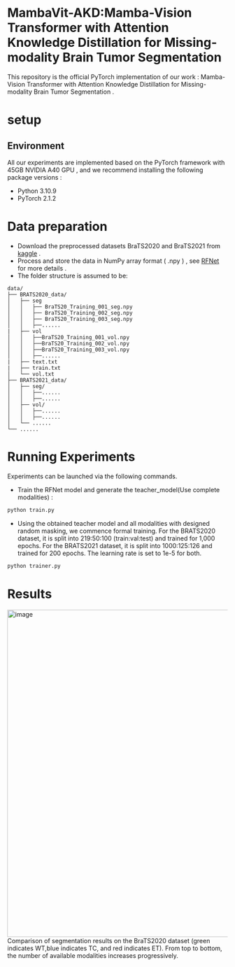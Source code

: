 # MambaVit-AKD:Mamba-Vision Transformer with Attention Knowledge Distillation for Missing-modality Brain Tumor Segmentation
This repository is the official PyTorch implementation of our work : Mamba-Vision Transformer with Attention Knowledge Distillation for Missing-modality Brain Tumor Segmentation .
# setup
## Environment
All our experiments are implemented based on the PyTorch framework with 45GB NVIDIA A40 GPU , and we recommend installing the following package versions :
* Python 3.10.9
* PyTorch 2.1.2
# Data preparation
* Download the preprocessed datasets BraTS2020 and BraTS2021 from [kaggle](https://www.kaggle.com/datasets) .
* Process and store the data in NumPy array format ( .npy ) , see [RFNet](https://github.com/dyh127/RFNet/tree/main/data) for more details .
* The folder structure is assumed to be:
```plaintext
data/
├── BRATS2020_data/
│   ├── seg
│   │   ├── BraTS20_Training_001_seg.npy
│   │   ├── BraTS20_Training_002_seg.npy
│   │   ├── BraTS20_Training_003_seg.npy
│   │   ├──......
|   ├── vol
│   │   ├──BraTS20_Training_001_vol.npy
│   │   ├──BraTS20_Training_002_vol.npy
│   │   ├──BraTS20_Training_003_vol.npy
│   │   ├──......
|   ├── text.txt
|   ├── train.txt
│   └── vol.txt 
├── BRATS2021_data/
│   ├── seg/
│   │   ├──......
│   │   ├──......
│   ├── vol/
│   │   ├──......
│   │   ├──......
│   └── ......
└── ......
```
# Running Experiments
Experiments can be launched via the following commands.
* Train the RFNet model and generate the teacher_model(Use complete modalities) :
```python
python train.py
```
* Using the obtained teacher model and all modalities with designed random masking, we commence formal training. For the BRATS2020 dataset, it is split into 219:50:100 (train:val:test) and trained for 1,000 epochs. For the BRATS2021 dataset, it is split into 1000:125:126 and trained for 200 epochs. The learning rate is set to 1e-5 for both.
```python
python trainer.py
```
# Results
<img width="939" height="749" alt="image" src="https://github.com/user-attachments/assets/47a7f225-645b-4ae0-a737-1bac634abc87" />
Comparison of segmentation results on the BraTS2020 dataset (green indicates WT,blue indicates TC, and red indicates ET). From top to bottom, the
number of available modalities increases progressively.

